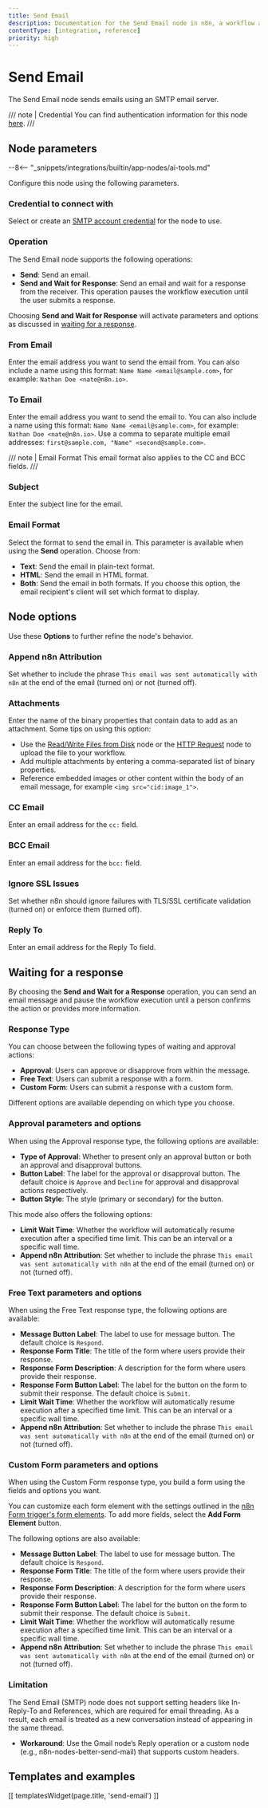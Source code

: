 ```yaml
---
title: Send Email
description: Documentation for the Send Email node in n8n, a workflow automation platform. Includes guidance on usage, and links to examples.
contentType: [integration, reference]
priority: high
---
```


# Send Email

The Send Email node sends emails using an SMTP email server.

/// note | Credential
You can find authentication information for this node [here](/integrations/builtin/credentials/sendemail/index.md).
///

## Node parameters

--8<-- "_snippets/integrations/builtin/app-nodes/ai-tools.md"

Configure this node using the following parameters.

### Credential to connect with

Select or create an [SMTP account credential](/integrations/builtin/credentials/sendemail/index.md) for the node to use.

### Operation

The Send Email node supports the following operations:

* **Send**: Send an email.
* **Send and Wait for Response**: Send an email and wait for a response from the receiver. This operation pauses the workflow execution until the user submits a response.

Choosing **Send and Wait for Response** will activate parameters and options as discussed in [waiting for a response](#waiting-for-a-response).

### From Email

Enter the email address you want to send the email from. You can also include a name using this format: `Name Name <email@sample.com>`, for example: `Nathan Doe <nate@n8n.io>`.

### To Email

Enter the email address you want to send the email to. You can also include a name using this format: `Name Name <email@sample.com>`, for example: `Nathan Doe <nate@n8n.io>`. Use a comma to separate multiple email addresses: `first@sample.com, "Name" <second@sample.com>`.

/// note | Email Format
This email format also applies to the CC and BCC fields.
///

### Subject

Enter the subject line for the email.

### Email Format

Select the format to send the email in. This parameter is available when using the **Send** operation. Choose from:

* **Text**: Send the email in plain-text format.
* **HTML**: Send the email in HTML format.
* **Both**: Send the email in both formats. If you choose this option, the email recipient's client will set which format to display.

## Node options

Use these **Options** to further refine the node's behavior.

### Append n8n Attribution

Set whether to include the phrase `This email was sent automatically with n8n` at the end of the email (turned on) or not (turned off).

### Attachments

Enter the name of the binary properties that contain data to add as an attachment. Some tips on using this option:

* Use the [Read/Write Files from Disk](/integrations/builtin/core-nodes/n8n-nodes-base.readwritefile.md) node or the [HTTP Request](/integrations/builtin/core-nodes/n8n-nodes-base.httprequest/index.md) node to upload the file to your workflow.
* Add multiple attachments by entering a comma-separated list of binary properties.
* Reference embedded images or other content within the body of an email message, for example `<img src="cid:image_1">`.

### CC Email

Enter an email address for the `cc:` field.

### BCC Email

Enter an email address for the `bcc:` field.

### Ignore SSL Issues

Set whether n8n should ignore failures with TLS/SSL certificate validation (turned on) or enforce them (turned off).

### Reply To

Enter an email address for the Reply To field.

## Waiting for a response

By choosing the **Send and Wait for a Response** operation, you can send an email message and pause the workflow execution until a person confirms the action or provides more information.

### Response Type

You can choose between the following types of waiting and approval actions:

* **Approval**: Users can approve or disapprove from within the message.
* **Free Text**: Users can submit a response with a form.
* **Custom Form**: Users can submit a response with a custom form.

Different options are available depending on which type you choose.

### Approval parameters and options

When using the Approval response type, the following options are available:

* **Type of Approval**: Whether to present only an approval button or both an approval and disapproval buttons.
* **Button Label**: The label for the approval or disapproval button. The default choice is `Approve` and `Decline` for approval and disapproval actions respectively.
* **Button Style**: The style (primary or secondary) for the button.

This mode also offers the following options:

* **Limit Wait Time**: Whether the workflow will automatically resume execution after a specified time limit. This can be an interval or a specific wall time.
* **Append n8n Attribution**: Set whether to include the phrase `This email was sent automatically with n8n` at the end of the email (turned on) or not (turned off).

### Free Text parameters and options

When using the Free Text response type, the following options are available:

* **Message Button Label**: The label to use for message button. The default choice is `Respond`.
* **Response Form Title**: The title of the form where users provide their response.
* **Response Form Description**: A description for the form where users provide their response.
* **Response Form Button Label**: The label for the button on the form to submit their response. The default choice is `Submit`.
* **Limit Wait Time**: Whether the workflow will automatically resume execution after a specified time limit. This can be an interval or a specific wall time.
* **Append n8n Attribution**: Set whether to include the phrase `This email was sent automatically with n8n` at the end of the email (turned on) or not (turned off).

### Custom Form parameters and options

When using the Custom Form response type, you build a form using the fields and options you want.

You can customize each form element with the settings outlined in the [n8n Form trigger's form elements](/integrations/builtin/core-nodes/n8n-nodes-base.formtrigger.md#form-elements). To add more fields, select the **Add Form Element** button.

The following options are also available:

* **Message Button Label**: The label to use for message button. The default choice is `Respond`.
* **Response Form Title**: The title of the form where users provide their response.
* **Response Form Description**: A description for the form where users provide their response.
* **Response Form Button Label**: The label for the button on the form to submit their response. The default choice is `Submit`.
* **Limit Wait Time**: Whether the workflow will automatically resume execution after a specified time limit. This can be an interval or a specific wall time.
* **Append n8n Attribution**: Set whether to include the phrase `This email was sent automatically with n8n` at the end of the email (turned on) or not (turned off).

### Limitation

The Send Email (SMTP) node does not support setting headers like In-Reply-To and References, which are required for email threading. As a result, each email is treated as a new conversation instead of appearing in the same thread.

* **Workaround**: Use the Gmail node’s Reply operation or a custom node (e.g., n8n-nodes-better-send-mail) that supports custom headers.

## Templates and examples

<!-- see https://www.notion.so/n8n/Pull-in-templates-for-the-integrations-pages-37c716837b804d30a33b47475f6e3780 -->
[[ templatesWidget(page.title, 'send-email') ]]
